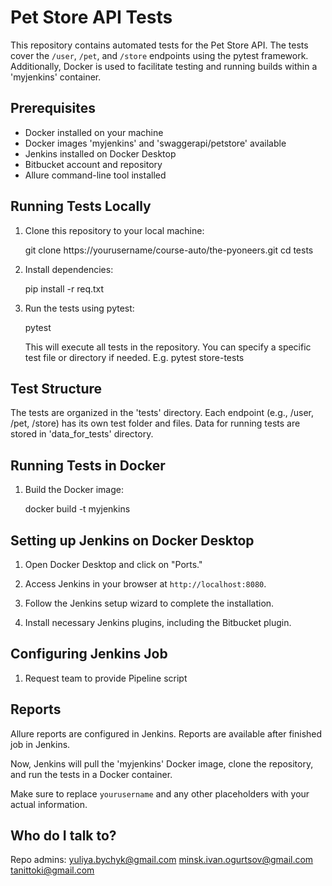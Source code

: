 # Pet Store API Tests

This repository contains automated tests for the Pet Store API. The tests cover
the `/user`, `/pet`, and `/store` endpoints using the pytest framework. Additionally,
Docker is used to facilitate testing and running builds within a 'myjenkins' container.

## Prerequisites

- Docker installed on your machine
- Docker images 'myjenkins' and 'swaggerapi/petstore' available
- Jenkins installed on Docker Desktop
- Bitbucket account and repository
- Allure command-line tool installed

## Running Tests Locally

1. Clone this repository to your local machine:

    git clone https://yourusername/course-auto/the-pyoneers.git
    cd tests

2. Install dependencies:

    pip install -r req.txt

3. Run the tests using pytest:

    pytest

    This will execute all tests in the repository. You can specify a specific test file or directory if needed.
    E.g. pytest store-tests

## Test Structure

The tests are organized in the 'tests' directory. Each endpoint (e.g., /user, /pet, /store) has its
own test folder and files. Data for running tests are stored in 'data_for_tests' directory.

## Running Tests in Docker

1. Build the Docker image:

    docker build -t myjenkins


## Setting up Jenkins on Docker Desktop

1. Open Docker Desktop and click on "Ports."

2. Access Jenkins in your browser at `http://localhost:8080`.

3. Follow the Jenkins setup wizard to complete the installation.

4. Install necessary Jenkins plugins, including the Bitbucket plugin.


## Configuring Jenkins Job

1. Request team to provide Pipeline script 


## Reports

Allure reports are configured in Jenkins. Reports are available after finished job in Jenkins.

Now, Jenkins will pull the 'myjenkins' Docker image, clone the repository, and run the tests in a Docker container.

Make sure to replace `yourusername` and any other placeholders with your actual information. 

## Who do I talk to?

Repo admins: 
yuliya.bychyk@gmail.com
minsk.ivan.ogurtsov@gmail.com
tanittoki@gmail.com

